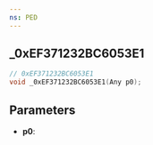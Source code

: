 ```yaml
---
ns: PED
---
```

## _0xEF371232BC6053E1

```c
// 0xEF371232BC6053E1
void _0xEF371232BC6053E1(Any p0);
```

## Parameters
* **p0**:
